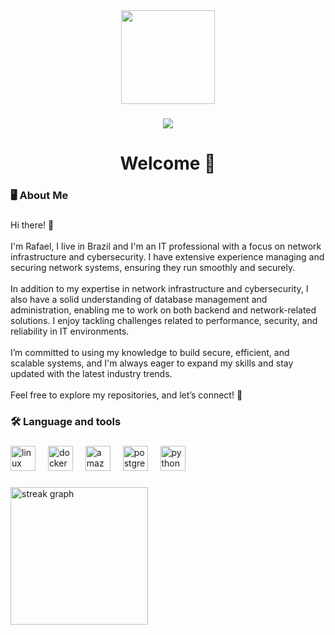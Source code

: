 <div align="center">
  <img height="150" src="https://media2.giphy.com/media/v1.Y2lkPTc5MGI3NjExcW41bm4xd2VkeWdjeWM5YTVhNjUwdGh3M3BjbXBoZ2UwNGc4Zm9mMSZlcD12MV9pbnRlcm5hbF9naWZfYnlfaWQmY3Q9Zw/077i6AULCXc0FKTj9s/giphy.gif"  />
</div>

###

<div align="center">
  <img src="https://visitor-badge.laobi.icu/badge?page_id=rafaelrro.rafaelrro&"  />
</div>

###

<h1 align="center">Welcome 👋</h1>

###

<h3 align="left">🖥️  About Me</h3>

###

<p align="left">Hi there! 👋<br><br>I'm Rafael, I live in Brazil and I'm an IT professional with a focus on network infrastructure and cybersecurity. I have extensive experience managing and securing network systems, ensuring they run smoothly and securely.<br><br>In addition to my expertise in network infrastructure and cybersecurity, I also have a solid understanding of database management and administration, enabling me to work on both backend and network-related solutions. I enjoy tackling challenges related to performance, security, and reliability in IT environments.<br><br>I’m committed to using my knowledge to build secure, efficient, and scalable systems, and I'm always eager to expand my skills and stay updated with the latest industry trends.<br><br>Feel free to explore my repositories, and let’s connect! 🚀</p>

###

<h3 align="left">🛠 Language and tools</h3>

###

<div align="left">
  <img src="https://skillicons.dev/icons?i=linux" height="40" alt="linux logo"  />
  <img width="12" />
  <img src="https://skillicons.dev/icons?i=docker" height="40" alt="docker logo"  />
  <img width="12" />
  <img src="https://skillicons.dev/icons?i=aws" height="40" alt="amazonwebservices logo"  />
  <img width="12" />
  <img src="https://skillicons.dev/icons?i=postgres" height="40" alt="postgresql logo"  />
  <img width="12" />
  <img src="https://skillicons.dev/icons?i=py" height="40" alt="python logo"  />
</div>

###

<h3 align="left"></h3>

###

<div align="left">
  <img src="https://streak-stats.demolab.com?user=rafaelrro&locale=en&mode=daily&theme=dark&hide_border=false&border_radius=5&order=3" height="220" alt="streak graph"  />
</div>

###
